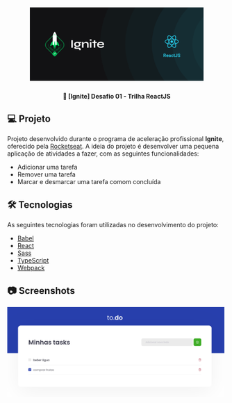 <h1 align="center">
  <img src=".github/cover-reactjs.png" width="400px" alt="logo" />
</h1>

<h4 align="center">
  🚀 [Ignite] Desafio 01 - Trilha ReactJS
</h4>

## 💻 Projeto

Projeto desenvolvido durante o programa de aceleração profissional **Ignite**, oferecido pela [Rocketseat][rocketseat].
A ideia do projeto é desenvolver uma pequena aplicação de atividades a fazer, com as seguintes funcionalidades:

- Adicionar uma tarefa
- Remover uma tarefa
- Marcar e desmarcar uma tarefa comom concluída

## 🛠 Tecnologias

As seguintes tecnologias foram utilizadas no desenvolvimento do projeto:

- [Babel][babel]
- [React][reactjs]
- [Sass][sass]
- [TypeScript][typescript]
- [Webpack][webpack]

## 📷 Screenshots

<kbd>
  <img src=".github/screenshot.png" alt="screenshot" width="500" />
</kbd>

[babel]: https://babeljs.io/
[reactjs]: https://reactjs.org/
[rocketseat]: https://rocketseat.com.br/
[sass]: https://sass-lang.com/
[typescript]: https://www.typescriptlang.org/
[webpack]: https://webpack.js.org/
